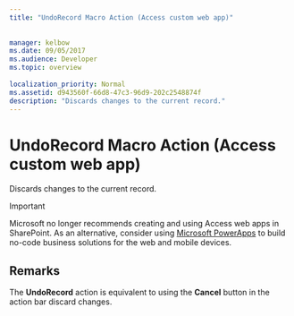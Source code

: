 ```yaml
---
title: "UndoRecord Macro Action (Access custom web app)"
 
 
manager: kelbow
ms.date: 09/05/2017
ms.audience: Developer
ms.topic: overview
  
localization_priority: Normal
ms.assetid: d943560f-66d8-47c3-96d9-202c2548874f
description: "Discards changes to the current record."
---
```


# UndoRecord Macro Action (Access custom web app)

Discards changes to the current record.
  
> [!IMPORTANT]
> Microsoft no longer recommends creating and using Access web apps in SharePoint. As an alternative, consider using [Microsoft PowerApps](https://powerapps.microsoft.com/en-us/) to build no-code business solutions for the web and mobile devices. 
  
## Remarks

The **UndoRecord** action is equivalent to using the **Cancel** button in the action bar discard changes. 
  

